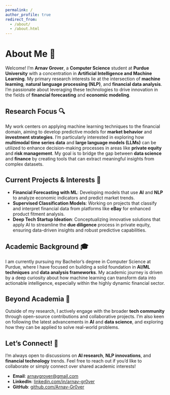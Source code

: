 ```yaml
---
permalink: /
author_profile: true
redirect_from: 
  - /about/
  - /about.html
---
```


# About Me 👋

Welcome! I’m **Arnav Grover**, a **Computer Science** student at **Purdue University** with a concentration in **Artificial Intelligence and Machine Learning**. My primary research interests lie at the intersection of **machine learning**, **natural language processing (NLP)**, and **financial data analysis**. I’m passionate about leveraging these technologies to drive innovation in the fields of **financial forecasting** and **economic modeling**.

## Research Focus 🔍

My work centers on applying machine learning techniques to the financial domain, aiming to develop predictive models for **market behavior** and **investment strategies**. I’m particularly interested in exploring how **multimodal time series data** and **large language models (LLMs)** can be utilized to enhance decision-making processes in areas like **private equity** and **risk management**. My goal is to bridge the gap between **data science** and **finance** by creating tools that can extract meaningful insights from complex datasets.

## Current Projects & Interests 🚀

- **Financial Forecasting with ML**: Developing models that use **AI** and **NLP** to analyze economic indicators and predict market trends.
- **Supervised Classification Models**: Working on projects that classify and interpret financial data from platforms like **eBay** for enhanced product fitment analysis.
- **Deep Tech Startup Ideation**: Conceptualizing innovative solutions that apply AI to streamline the **due diligence** process in private equity, ensuring data-driven insights and robust predictive capabilities.

## Academic Background 🎓

I am currently pursuing my Bachelor’s degree in Computer Science at Purdue, where I have focused on building a solid foundation in **AI/ML techniques** and **data analysis frameworks**. My academic journey is driven by a deep curiosity about how machine learning can transform data into actionable intelligence, especially within the highly dynamic financial sector.

## Beyond Academia 🌱

Outside of my research, I actively engage with the broader **tech community** through open-source contributions and collaborative projects. I’m also keen on following the latest advancements in **AI** and **data science**, and exploring how they can be applied to solve real-world problems.

## Let’s Connect! 🤝

I’m always open to discussions on **AI research**, **NLP innovations**, and **financial technology** trends. Feel free to reach out if you’d like to collaborate or simply connect over shared academic interests!

- **Email**: arnavgrover@gmail.com
- **LinkedIn**: [linkedin.com/in/arnav-gr0ver](https://linkedin.com/in/arnav-gr0ver)
- **GitHub**: [github.com/Arnav-Gr0ver](https://github.com/Arnav-Gr0ver)
